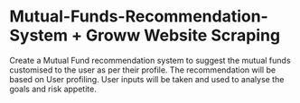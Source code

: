 # Mutual-Funds-Recommendation-System + Groww Website Scraping

 Create a Mutual Fund recommendation system to suggest the mutual funds customised to the user as per their profile.
 The recommendation will be based on User profiling. User inputs will be taken and used to analyse the goals and risk appetite.
